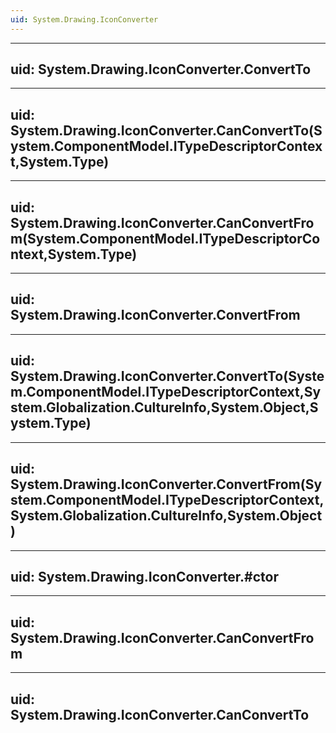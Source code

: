 ```yaml
---
uid: System.Drawing.IconConverter
---
```


---
uid: System.Drawing.IconConverter.ConvertTo
---

---
uid: System.Drawing.IconConverter.CanConvertTo(System.ComponentModel.ITypeDescriptorContext,System.Type)
---

---
uid: System.Drawing.IconConverter.CanConvertFrom(System.ComponentModel.ITypeDescriptorContext,System.Type)
---

---
uid: System.Drawing.IconConverter.ConvertFrom
---

---
uid: System.Drawing.IconConverter.ConvertTo(System.ComponentModel.ITypeDescriptorContext,System.Globalization.CultureInfo,System.Object,System.Type)
---

---
uid: System.Drawing.IconConverter.ConvertFrom(System.ComponentModel.ITypeDescriptorContext,System.Globalization.CultureInfo,System.Object)
---

---
uid: System.Drawing.IconConverter.#ctor
---

---
uid: System.Drawing.IconConverter.CanConvertFrom
---

---
uid: System.Drawing.IconConverter.CanConvertTo
---
